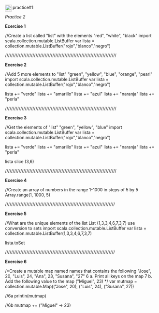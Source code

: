 <br>
<a>
  practice#1
  <a href="https://github.com/pakito97/Big-Data-UNIDAD-1/blob/main/practice%231.md">
  <img align="left" alt=" Github" width="22px" src="https://cdn.jsdelivr.net/npm/simple-icons@v3/icons/github.svg" />
</a>
</br>

*Practice 2*

**Ecercise 1**

//Create a list called "list" with the elements "red", "white", "black"
import scala.collection.mutable.ListBuffer
var lista = collection.mutable.ListBuffer("rojo","blanco","negro")

/////////////////////////////////////////////////////////////////////////

**Ecercise 2**

//Add 5 more elements to "list" "green", "yellow", "blue", "orange", "pearl"
import scala.collection.mutable.ListBuffer
var lista = collection.mutable.ListBuffer("rojo","blanco","negro")

lista += "verde"
lista += "amarillo"
lista += "azul"
lista += "naranja"
lista += "perla"

/////////////////////////////////////////////////////////////////////////

**Ecercise 3**

//Get the elements of "list" "green", "yellow", "blue"
import scala.collection.mutable.ListBuffer
var lista = collection.mutable.ListBuffer("rojo","blanco","negro")

lista += "verde"
lista += "amarillo"
lista += "azul"
lista += "naranja"
lista += "perla"

lista slice (3,6)

/////////////////////////////////////////////////////////////////////////

**Ecercise 4**

//Create an array of numbers in the range 1-1000 in steps of 5 by 5
Array.range(1, 1000, 5)

////////////////////////////////////////////////////////////////////////

**Ecercise 5**

//What are the unique elements of the list List (1,3,3,4,6,7,3,7) use conversion to sets
import scala.collection.mutable.ListBuffer
var lista = collection.mutable.ListBuffer(1,3,3,4,6,7,3,7)

lista.toSet

////////////////////////////////////////////////////////////////////////

**Ecercise 6**

/*Create a mutable map named names that contains the following "Jose", 20, "Luis", 24, "Ana", 23, "Susana", "27"
6 a. Print all keys on the map 7 b. Add the following value to the map ("Miguel", 23) */
var mutmap = collection.mutable.Map(("Jose", 20), ("Luis", 24), ("Susana", 27))

//6a
println(mutmap)

//6b
mutmap += ("Miguel" -> 23)
